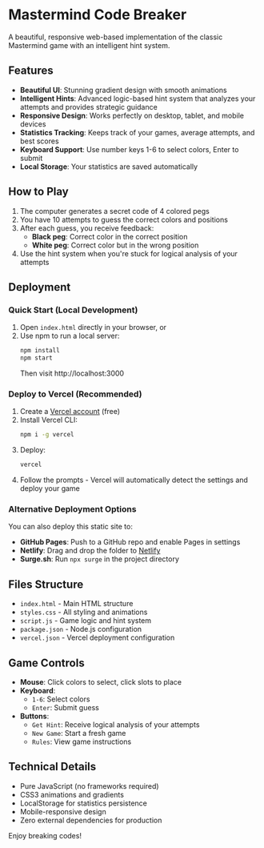 # Mastermind Code Breaker

A beautiful, responsive web-based implementation of the classic Mastermind game with an intelligent hint system.

## Features

- **Beautiful UI**: Stunning gradient design with smooth animations
- **Intelligent Hints**: Advanced logic-based hint system that analyzes your attempts and provides strategic guidance
- **Responsive Design**: Works perfectly on desktop, tablet, and mobile devices
- **Statistics Tracking**: Keeps track of your games, average attempts, and best scores
- **Keyboard Support**: Use number keys 1-6 to select colors, Enter to submit
- **Local Storage**: Your statistics are saved automatically

## How to Play

1. The computer generates a secret code of 4 colored pegs
2. You have 10 attempts to guess the correct colors and positions
3. After each guess, you receive feedback:
   - **Black peg**: Correct color in the correct position
   - **White peg**: Correct color but in the wrong position
4. Use the hint system when you're stuck for logical analysis of your attempts

## Deployment

### Quick Start (Local Development)

1. Open `index.html` directly in your browser, or
2. Use npm to run a local server:
   ```bash
   npm install
   npm start
   ```
   Then visit http://localhost:3000

### Deploy to Vercel (Recommended)

1. Create a [Vercel account](https://vercel.com) (free)
2. Install Vercel CLI:
   ```bash
   npm i -g vercel
   ```
3. Deploy:
   ```bash
   vercel
   ```
4. Follow the prompts - Vercel will automatically detect the settings and deploy your game

### Alternative Deployment Options

You can also deploy this static site to:
- **GitHub Pages**: Push to a GitHub repo and enable Pages in settings
- **Netlify**: Drag and drop the folder to [Netlify](https://netlify.com)
- **Surge.sh**: Run `npx surge` in the project directory

## Files Structure

- `index.html` - Main HTML structure
- `styles.css` - All styling and animations
- `script.js` - Game logic and hint system
- `package.json` - Node.js configuration
- `vercel.json` - Vercel deployment configuration

## Game Controls

- **Mouse**: Click colors to select, click slots to place
- **Keyboard**: 
  - `1-6`: Select colors
  - `Enter`: Submit guess
- **Buttons**:
  - `Get Hint`: Receive logical analysis of your attempts
  - `New Game`: Start a fresh game
  - `Rules`: View game instructions

## Technical Details

- Pure JavaScript (no frameworks required)
- CSS3 animations and gradients
- LocalStorage for statistics persistence
- Mobile-responsive design
- Zero external dependencies for production

Enjoy breaking codes!
